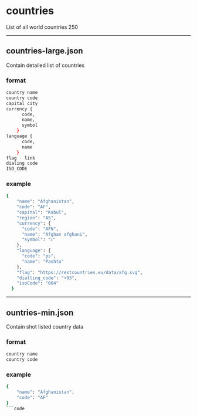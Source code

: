 # countries
List of all world countries 250

_______________________________________________
## countries-large.json
Contain detailed list of countries
### format
``` bash 
country name
country code
capital city
currency {
      code, 
      name,
      symbol 
    }
language {
      code, 
      name 
    }
flag - link
dialing code
ISO_CODE
```

### example
``` bash
{
    "name": "Afghanistan",
    "code": "AF",
    "capital": "Kabul",
    "region": "AS",
    "currency": {
      "code": "AFN",
      "name": "Afghan afghani",
      "symbol": "؋"
    },
    "language": {
      "code": "ps",
      "name": "Pashto"
    },
    "flag": "https://restcountries.eu/data/afg.svg",
    "dialling_code": "+93",
    "isoCode": "004"
  }
```

_____________________________________________________
## ountries-min.json
Contain shot listed country data

### format
``` bash
country name
country code
```

### example
``` bash
{
    "name": "Afghanistan",
    "code": "AF"
}
```code 